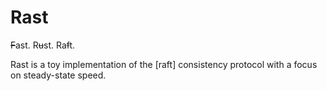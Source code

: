 Rast
====
~~F~~ast. R~~u~~st. Ra~~f~~t.

Rast is a toy implementation of the [raft] consistency protocol with a focus on
steady-state speed.

